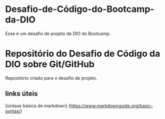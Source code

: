 # Desafio-de-Código-do-Bootcamp-da-DIO
Esse é um desafio de projeto da DIO do Bootcamp. 

# Repositório do Desafio de Código da DIO sobre Git/GitHub
Repositório criado para o desafio de projeto. 

## links úteis
[sintaxe básica de markdown] (https://www.markdownguide.org/basic-syntax/)
